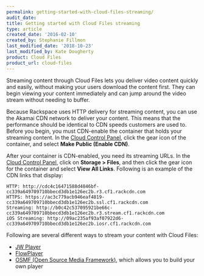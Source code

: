 ```yaml
---
permalink: getting-started-with-cloud-files-streaming/
audit_date:
title: Getting started with Cloud Files streaming
type: article
created_date: '2016-02-10'
created_by: Stephanie Fillmon
last_modified_date: '2018-10-23'
last_modified_by: Kate Dougherty
product: Cloud Files
product_url: cloud-files
---
```


Streaming content through Cloud Files lets you deliver video content
quickly and easily, without making your users download the content
first. They can begin viewing your content immediately and can jump
around the video stream without needing to buffer.

Because Rackspace uses HTTP delivery for streaming content, you can use
the Akamai CDN network to deliver your content. This means that the
performance should be identical to CDN speeds customers are used to.
Before you begin, you must CDN-enable the container that holds your
streaming content. In the [Cloud Control Panel](https://login.rackspace.com/),
click the gear icon of the container, and select **Make Public (Enable CDN)**.

After your container is CDN-enabled, you need its streaming URLs. In
the [Cloud Control Panel](https://login.rackspace.com/), click on **Storage > Files**, and then click the gear icon for the container and select **View All Links**. Following is an example of the CDN links that
display:

    HTTP: http://cdc4c16471588d4846bf-cc339a649709710bbecd3db1e126ec2b.r3.cf1.rackcdn.com
    HTTPS: https://ac3c779acb946eaf4819-cc339a649709710bbecd3db1e126ec2b.ssl.cf1.rackcdn.com
    Streaming: http://b0c42c537095921be66c-cc339a649709710bbecd3db1e126ec2b.r3.stream.cf1.rackcdn.com
    iOS Streaming: http://09ac235af93af07922d6-cc339a649709710bbecd3db1e126ec2b.iosr.cf1.rackcdn.com

Following are several different ways to stream your content with Cloud
Files:

-   [JW Player](/how-to/streaming-cloud-files-with-jw-player)
-   [FlowPlayer](/how-to/cloud-files-streaming-with-flowplayer-plugins)
-   [OSMF (Open Source Media Framework)](/how-to/cloud-files-streaming-with-osmf-plugins), which allows you to build your own player
